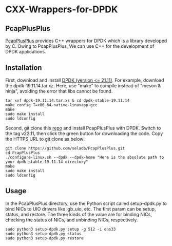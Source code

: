 # CXX-Wrappers-for-DPDK
## PcapPlusPlus
[PcapPlusPlus](https://pcapplusplus.github.io/docs/quickstart) provides C++ wrappers for DPDK which is a library developed by C. Owing to PcapPlusPlus, We can use C++ for the development of DPDK applications. 

## Installation
First, download and install [DPDK (version <= 21.11)](http://core.dpdk.org/download/).
For example, download the dpdk-19.11.14.tar.xz.
Here, use "make" to compile instead of "meson & ninja", avoiding the error that libs cannot be found. 
``` shell
tar xvf dpdk-19.11.14.tar.xz & cd dpdk-stable-19.11.14
make config T=x86_64-native-linuxapp-gcc
make
sudo make install
sudo ldconfig
```
Second, git clone this [repo](https://github.com/seladb/PcapPlusPlus) and install PcapPlusPlus with DPDK. Switch to the tag v22.11, then click the green button for downloading the code. Copy the HTTPS URL to git clone as below: 
``` shell
git clone https://github.com/seladb/PcapPlusPlus.git
cd PcapPlusPlus
./configure-linux.sh --dpdk --dpdk-home "Here is the absolute path to your dpdk-stable-19.11.14 directory"
make
sudo make install
sudo ldconfig
```

## Usage
In the PcapPlusPlus directory, use the Python script called setup-dpdk.py to bind NICs to UIO drivers like igb_uio, etc. The first param can be setup, status, and restore. The three kinds of the value are for binding NICs, checking the status of NICs, and unbinding NICs, respectively.

``` shell
sudo python3 setup-dpdk.py setup -g 512 -i ens33 
sudo python3 setup-dpdk.py status
sudo python3 setup-dpdk.py restore
```
